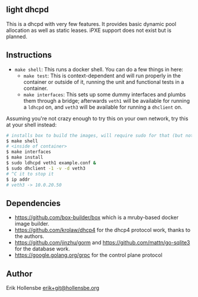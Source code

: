 ## light dhcpd

This is a dhcpd with very few features. It provides basic dynamic pool
allocation as well as static leases. iPXE support does not exist but is
planned.

## Instructions

- `make shell`: This runs a docker shell. You can do a few things in here:
  - `make test`: This is context-dependent and will run properly in the container
    or outside of it, running the unit and functional tests in a container.
  - `make interfaces`: This sets up some dummy interfaces and plumbs them through
    a bridge; afterwards `veth1` will be available for running a `ldhcpd` on, and
    `veth3` will be available for running a `dhclient` on.

Assuming you're not crazy enough to try this on your own network, try this at
your shell instead:

```bash
# installs box to build the images, will require sudo for that (but nothing else)
$ make shell
# <inside of container>
$ make interfaces
$ make install
$ sudo ldhcpd veth1 example.conf &
$ sudo dhclient -1 -v -d veth3
# ^C it to stop it
$ ip addr
# veth3 -> 10.0.20.50
```

## Dependencies

- https://github.com/box-builder/box which is a mruby-based docker image builder.
- https://github.com/krolaw/dhcp4 for the dhcp4 protocol work, thanks to the authors.
- https://github.com/jinzhu/gorm and https://github.com/mattn/go-sqlite3 for the database work.
- https://google.golang.org/grpc for the control plane protocol

## Author

Erik Hollensbe <erik+git@hollensbe.org>
